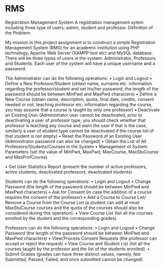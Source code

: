 # RMS
Registration Management System
A registration management sytem including three type of users; admin, student and professor. 
Definition of the Problem:

My mission in this project assignment is to construct a simple Registration Management System (RMS) for an academic institution using PHP technology, Apache Web Server (XAMPP tool etc) and MySQL database. There will be three types of users in the system: Administrator, Professors and Students. Each user of the system will have a unique username and a password.

The Administrator can do the following operations:
•	Login and Logout
•	Define a New Professor/Student (obtain name, surname etc. information regarding the professor/student and set his/her password, the length of the password should be between MinPwd and MaxPwd characters)
•	Define a New Course (obtain name, description, quota, final date, credits, consent needed or not, teaching professor etc. information regarding the course, you may assume that a course is taught by only one professor)
•	Deactivate an Existing User (Administrator user cannot be deactivated, prior to deactivating a user of professor type, you should check whether that professor is teaching any course and warn the user if that is the case, similarly a user of student type cannot be deactivated if the course list of that student is not empty)
•	Reset the Password of an Existing User (Administrator password can also be changed)
•	Obtain the List of All Professors/Students/Courses in the System
•	Management of System Parameters (set the value of MinPwd, MaxPwd, MaxCourse, MaxStuCourse and MaxProfCourse)
 
•	Get User Statistics Report (present the number of active professors, active students, deactivated professors, deactivated students)

Students can do the following operations:
•	Login and Logout
•	Change Password (the length of the password should be between MinPwd and MaxPwd
characters)
•	Ask for Consent (in case the addition of a course requires the consent of the professor)
•	Add a Course to Course List/ Remove a Course from the Course List (a student can add  at most MaxStuCourse courses and the quota of the courses should also be considered during this operation).
•	View Course List (list all the courses enrolled by the student and the corresponding grades).

Professors can do the following operations:
•	Login and Logout
•	Change Password (the length of the password should be between MinPwd and MaxPwd
characters)
•	View/Process Consent Requests (the professor can accept or reject the request)
•	View Course and Student List (list  all the courses  taught  by the professor  and the list  of the students enrolled).
•	Submit Grades (grades can have three distinct values, namely, Not Submitted, Passed, Failed, and once submitted cannot be changed)
